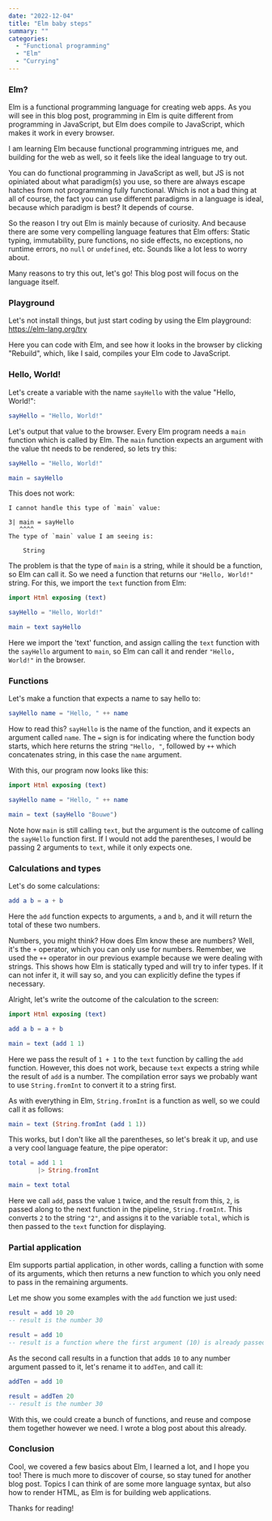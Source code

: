 ```yaml
---
date: "2022-12-04"
title: "Elm baby steps"
summary: ""
categories:
  - "Functional programming"
  - "Elm"
  - "Currying"
---
```


### Elm?

Elm is a functional programming language for creating web apps. As you will see in this blog post, programming in Elm is quite different from programming in JavaScript, but Elm does compile to JavaScript, which makes it work in every browser.

I am learning Elm because functional programming intrigues me, and building for the web as well, so it feels like the ideal language to try out.

You can do functional programming in JavaScript as well, but JS is not opiniated about what paradigm(s) you use, so there are always escape hatches from not programming fully functional. Which is not a bad thing at all of course, the fact you can use different paradigms in a language is ideal, because which paradigm is best? It depends of course.

So the reason I try out Elm is mainly because of curiosity. And because there are some very compelling language features that Elm offers: Static typing, immutability, pure functions, no side effects, no exceptions, no runtime errors, no `null` or `undefined`, etc. Sounds like a lot less to worry about.

Many reasons to try this out, let's go! This blog post will focus on the language itself.

### Playground

Let's not install things, but just start coding by using the Elm playground: https://elm-lang.org/try

Here you can code with Elm, and see how it looks in the browser by clicking "Rebuild", which, like I said, compiles your Elm code to JavaScript.

### Hello, World!

Let's create a variable with the name `sayHello` with the value "Hello, World!":

```elm
sayHello = "Hello, World!"
```

Let's output that value to the browser. Every Elm program needs a `main` function which is called by Elm. The `main` function expects an argument with the value tht needs to be rendered, so lets try this:

```elm
sayHello = "Hello, World!"

main = sayHello
```

This does not work:

```
I cannot handle this type of `main` value:

3| main = sayHello
   ^^^^
The type of `main` value I am seeing is:

    String
```

The problem is that the type of `main` is a string, while it should be a function, so Elm can call it. So we need a function that returns our `"Hello, World!"` string. For this, we import the `text` function from Elm:

```elm
import Html exposing (text)

sayHello = "Hello, World!"

main = text sayHello
```

Here we import the 'text' function, and assign calling the `text` function with the `sayHello` argument to `main`, so Elm can call it and render `"Hello, World!"` in the browser.

### Functions

Let's make a function that expects a name to say hello to:

```elm
sayHello name = "Hello, " ++ name
```

How to read this? `sayHello` is the name of the function, and it expects an argument called `name`. The `=` sign is for indicating where the function body starts, which here returns the string `"Hello, "`, followed by `++` which concatenates string, in this case the `name` argument.

With this, our program now looks like this:

```elm
import Html exposing (text)

sayHello name = "Hello, " ++ name

main = text (sayHello "Bouwe")
```

Note how `main` is still calling `text`, but the argument is the outcome of calling the `sayHello` function first. If I would not add the parentheses, I would be passing 2 arguments to `text`, while it only expects one.

### Calculations and types

Let's do some calculations:

```elm
add a b = a + b
```

Here the `add` function expects to arguments, `a` and `b`, and it will return the total of these two numbers.

Numbers, you might think? How does Elm know these are numbers? Well, it's the `+` operator, which you can only use for numbers. Remember, we used the `++` operator in our previous example because we were dealing with strings. This shows how Elm is statically typed and will try to infer types. If it can not infer it, it will say so, and you can explicitly define the types if necessary.

Alright, let's write the outcome of the calculation to the screen:

```elm
import Html exposing (text)

add a b = a + b

main = text (add 1 1)
```

Here we pass the result of `1 + 1` to the `text` function by calling the `add` function. However, this does not work, because `text` expects a string while the result of `add` is a number. The compilation error says we probably want to use `String.fromInt` to convert it to a string first.

As with everything in Elm, `String.fromInt` is a function as well, so we could call it as follows:

```elm
main = text (String.fromInt (add 1 1))
```

This works, but I don't like all the parentheses, so let's break it up, and use a very cool language feature, the pipe operator:

```elm
total = add 1 1
        |> String.fromInt

main = text total
```

Here we call `add`, pass the value `1` twice, and the result from this, `2`, is passed along to the next function in the pipeline, `String.fromInt`. This converts `2` to the string `"2"`, and assigns it to the variable `total`, which is then passed to the `text` function for displaying.

### Partial application

Elm supports partial application, in other words, calling a function with some of its arguments, which then returns a new function to which you only need to pass in the remaining arguments.

Let me show you some examples with the `add` function we just used:

```elm
result = add 10 20
-- result is the number 30

result = add 10
-- result is a function where the first argument (10) is already passed and applied, and you only need to pass the second argument still
```

As the second call results in a function that adds `10` to any number argument passed to it, let's rename it to `addTen`, and call it:

```elm
addTen = add 10

result = addTen 20
-- result is the number 30
```

With this, we could create a bunch of functions, and reuse and compose them together however we need. I wrote a blog post about this already.

### Conclusion

Cool, we covered a few basics about Elm, I learned a lot, and I hope you too! There is much more to discover of course, so stay tuned for another blog post. Topics I can think of are some more language syntax, but also how to render HTML, as Elm is for building web applications.

Thanks for reading!




